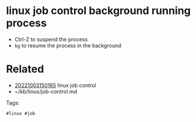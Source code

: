 # linux job control background running process
- Ctrl-Z to suspend the process
- `bg` to resume the process in the background

# Related

- [20221003150165](/zet/20221003150165/README.md) linux job control
- ~/kb/linux/job-control.md

Tags:

    #linux #job 
